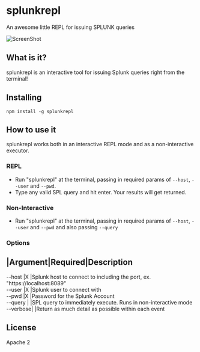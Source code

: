 # splunkrepl
An awesome little REPL for issuing SPLUNK queries

![ScreenShot](https://raw.github.com/glennblock/splunkrepl/screenshots/repl.png)

## What is it?
splunkrepl is an interactive tool for issuing Splunk queries right from the terminal!

## Installing
`npm install -g splunkrepl`

## How to use it
splunkrepl works both in an interactive REPL mode and as a non-interactive executor.

### REPL 
* Run "splunkrepl" at the terminal, passing in required params of `--host`, `--user` and `--pwd`.
* Type any valid SPL query and hit enter. Your results will get returned.

### Non-Interactive
* Run "splunkrepl" at the terminal, passing in required params of `--host`, `--user` and `--pwd` and also passing `--query`

### Options

|Argument|Required|Description
------------------------------
--host   |X |Splunk host to connect to including the port, ex. "https://localhost:8089"               
--user   |X |Splunk user to connect with                                                              
--pwd    |X |Password for the Splunk Account                                                          
--query  |  |SPL query to immediately execute. Runs in non-interactive mode                           
--verbose|  |Return as much detail as possible within each event                                      

## License
Apache 2
